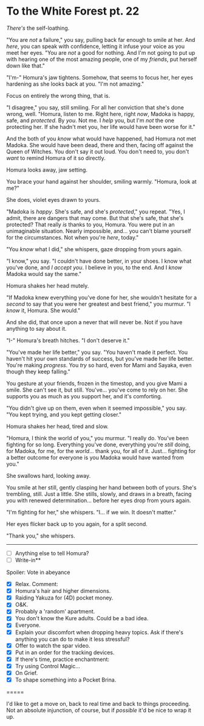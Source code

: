 # To the White Forest pt. 22

*There's* the self-loathing.

"You are *not* a failure," you say, pulling back far enough to smile at her. And *here*, you can speak with confidence, letting it infuse your voice as you meet her eyes. "You are *not* a good for nothing. And I'm not going to put up with hearing one of the most amazing people, one of my *friends*, put herself down like that."

"I'm-" Homura's jaw tightens. Somehow, that seems to focus her, her eyes hardening as she looks back at you. "I'm not amazing."

Focus on entirely the wrong thing, that is.

"I disagree," you say, still smiling. For all her conviction that she's done wrong, well. "Homura, listen to me. Right here, right *now*, Madoka is happy, safe, and *protected*. By *you*. Not me. I *help* you, but I'm *not* the one protecting her. If she hadn't met you, her life would have been worse for it."

And the both of you *know* what would have happened, had Homura not met Madoka. She would have been dead, there and then, facing off against the Queen of Witches. You don't say it out loud. You don't need to, you don't *want* to remind Homura of it so directly.

Homura looks away, jaw setting.

You brace your hand against her shoulder, smiling warmly. "Homura, look at me?"

She does, violet eyes drawn to yours.

"Madoka is *happy*. She's safe, and she's *protected*," you repeat. "Yes, I admit, there are dangers that may come. But that she's safe, that she's protected? That really *is* thanks to you, Homura. You were put in an unimaginable situation. Nearly impossible, and... you can't blame yourself for the circumstances. Not when you're *here*, today."

"You *know* what I did," she whispers, gaze dropping from yours again.

"I know," you say. "I couldn't have done better, in your shoes. I know what you've done, and *I accept you*. I believe in you, to the end. And I *know* Madoka would say the same."

Homura shakes her head mutely.

"If Madoka knew everything you've done for her, she wouldn't hesitate for a *second* to say that you were her greatest and best friend," you murmur. "I *know* it, Homura. She would."

And she did, that once upon a never that will never be. Not if you have anything to say about it.

"I-" Homura's breath hitches. "I don't deserve it."

"You've made her life better," you say. "You haven't made it perfect. You haven't hit your own standards of success, but you've made her life better. You're making *progress*. You *try* so hard, even for Mami and Sayaka, even though they keep falling."

You gesture at your friends, frozen in the timestop, and you give Mami a smile. She can't see it, but still. You've... you've come to rely on her. She supports you as much as you support her, and it's comforting.

"You didn't give up on them, even when it seemed impossible," you say. "You kept trying, and you kept getting closer."

Homura shakes her head, tired and slow.

"Homura, I think the world of you," you murmur. "I really do. You've been fighting for so long. Everything you've done, everything you're *still* doing, for Madoka, for me, for the *world*... thank you, for all of it. Just... fighting for a better outcome for everyone is you Madoka would have wanted from you."

She swallows hard, looking away.

You smile at her still, gently clasping her hand between both of yours. She's trembling, still. Just a little. She stills, slowly, and draws in a breath, facing you with renewed determination... before her eyes drop from yours again.

"I'm fighting for her," she whispers. "I... if we win. It doesn't matter."

Her eyes flicker back up to you again, for a split second.

"Thank you," she whispers.

---

- [ ] Anything else to tell Homura?
- [ ] Write-in**

Spoiler: Vote in abeyance

- [x] Relax. Comment:
- [x] Homura's hair and higher dimensions.
- [x] Raiding Yakuza for (4D) pocket money.
- [x] O\&K.
- [x] Probably a 'random' apartment.
- [x] You don't know the Kure adults. Could be a bad idea.
- [x] Everyone.
- [x] Explain your discomfort when dropping heavy topics. Ask if there's anything you can do to make it less stressful?
- [x] Offer to watch the spar video.
- [x] Put in an order for the tracking devices.
- [x] If there's time, practice enchantment:
- [x] Try using Control Magic...
- [x] On Grief.
- [x] To shape something into a Pocket Brina.

\=====​

I'd like to get a move on, back to real time and back to things proceeding. Not an absolute injunction, of course, but if *possible* it'd be nice to wrap it up.
